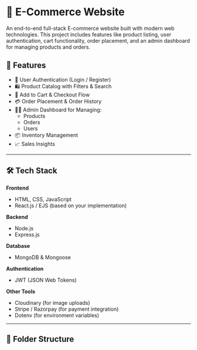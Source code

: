 # 🛒 E-Commerce Website

An end-to-end full-stack E-commerce website built with modern web technologies. This project includes features like product listing, user authentication, cart functionality, order placement, and an admin dashboard for managing products and orders.
## 📌 Features

- 🔐 User Authentication (Login / Register)
- 🛍️ Product Catalog with Filters & Search
- 🛒 Add to Cart & Checkout Flow
- 💳 Order Placement & Order History
- 🧑‍💻 Admin Dashboard for Managing:
  - Products
  - Orders
  - Users
- 📦 Inventory Management
- 📈 Sales Insights

---

## 🛠️ Tech Stack

**Frontend**  
- HTML, CSS, JavaScript  
- React.js / EJS (based on your implementation)

**Backend**  
- Node.js  
- Express.js

**Database**  
- MongoDB & Mongoose

**Authentication**  
- JWT (JSON Web Tokens)

**Other Tools**  
- Cloudinary (for image uploads)  
- Stripe / Razorpay (for payment integration)  
- Dotenv (for environment variables)

---

## 📁 Folder Structure
